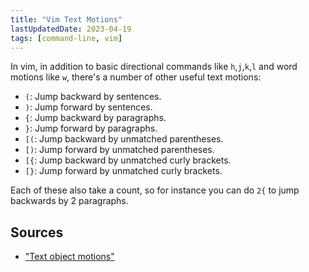 ```yaml
---
title: "Vim Text Motions"
lastUpdatedDate: 2023-04-19
tags: [command-line, vim]
---
```


In vim, in addition to basic directional commands like `h`,`j`,`k`,`l` and word motions like `w`, there's a number of other useful text motions:

- `(`: Jump backward by sentences.
- `)`: Jump forward by sentences.
- `{`: Jump backward by paragraphs.
- `}`: Jump forward by paragraphs.
- `[(`: Jump backward by unmatched parentheses.
- `[)`: Jump forward by unmatched parentheses.
- `[{`: Jump backward by unmatched curly brackets.
- `[}`: Jump forward by unmatched curly brackets.

Each of these also take a count, so for instance you can do `2{` to jump backwards by 2 paragraphs.

## Sources

- ["Text object motions"](https://vimhelp.org/motion.txt.html#object-motions)